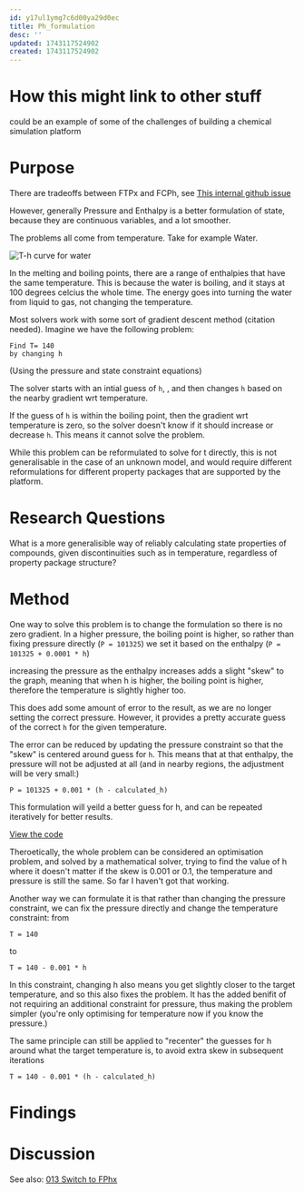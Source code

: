 ```yaml
---
id: y17ul1ymg7c6d00ya29d0ec
title: Ph_formulation
desc: ''
updated: 1743117524902
created: 1743117524902
---
```

# How this might link to other stuff

could be an example of some of the challenges of building a chemical simulation platform

# Purpose

There are tradeoffs between FTPx and FCPh, see [This internal github issue](https://github.com/waikato-ahuora-smart-energy-systems/Ahuora-Adaptive-Digital-Twin-Platform/issues/676)

However, generally Pressure and Enthalpy is a better formulation of state, because they are continuous variables, and a lot smoother.

The problems all come from temperature. Take for example Water.

![T-h curve for water](https://assets.coursehero.com/study-guides/lumen/images/introchem/heating-curve-for-water/ating-20curve-20of-20water1.jpeg)

In the melting and boiling points, there are a range of enthalpies that have the same temperature. This is because the water is boiling, and it stays at 100 degrees celcius the whole time. The energy goes into turning the water from liquid to gas, not changing the temperature.

Most solvers work with some sort of gradient descent method (citation needed). Imagine we have the following problem:

```
Find T= 140
by changing h
```


(Using the pressure and state constraint equations)

The solver starts with an intial guess of `h`, , and then changes `h` based on the nearby gradient wrt temperature.

If the guess of `h` is within the boiling point, then the gradient wrt temperature is zero, so the solver doesn't know if it should increase or decrease `h`. This means it cannot solve the problem.

While this problem can be reformulated to solve for t directly, this is not generalisable in the case of an unknown model, and would require different reformulations for different property packages that are supported by the platform.


# Research Questions

What is a more generalisible way of reliably calculating state properties of compounds, given discontinuities such as in temperature, regardless of property package structure?

# Method

One way to solve this problem is to change the formulation so there is no zero gradient. In a higher pressure, the boiling point is higher, so rather than fixing pressure directly (`P = 101325`) we set it based on the enthalpy (`P = 101325 + 0.0001 * h`)

increasing the pressure as the enthalpy increases adds a slight "skew" to the graph, meaning that when h is higher, the boiling point is higher, therefore the temperature is slightly higher too. 

This does add some amount of error to the result, as we are no longer setting the correct pressure. However, it provides a pretty accurate guess of the correct `h` for the given temperature.

The error can be reduced by updating the pressure constraint so that the "skew" is centered around guess for `h`. This means that at that enthalpy, the pressure will not be adjusted at all (and in nearby regions, the adjustment will be very small:)

`P = 101325 + 0.001 * (h - calculated_h)`

This formulation will yeild a better guess for h, and can be repeated iteratively for better results.

[View the code](https://github.com/bertkdowns/model-predictive-control/blob/main/testing_helmholtz_states/test_iterative_solving_temp.py)

Theroetically, the whole problem can be considered an optimisation problem, and solved by a mathematical solver, trying to find the value of h where it doesn't matter if the skew is 0.001 or 0.1, the temperature and pressure is still the same. So far I haven't got that working.

Another way we can formulate it is that rather than changing the pressure constraint, we can fix the pressure directly and change the temperature constraint: from

```
T = 140
```

to 

```
T = 140 - 0.001 * h
```

In this constraint, changing h also means you get slightly closer to the target temperature, and so this also fixes the problem. It has the added benifit of not requiring an additional constraint for pressure, thus making the problem simpler (you're only optimising for temperature now if you know the pressure.)

The same principle can still be applied to "recenter" the guesses for h around what the target temperature is, to avoid extra skew in subsequent iterations

```
T = 140 - 0.001 * (h - calculated_h)
```


# Findings



# Discussion


See also: [013 Switch to FPhx](./013_switch_to_fphx.md)
